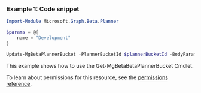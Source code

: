 ### Example 1: Code snippet

```powershellImport-Module Microsoft.Graph.Beta.Planner

$params = @{
	name = "Development"
}

Update-MgBetaPlannerBucket -PlannerBucketId $plannerBucketId -BodyParameter $params-If-Match W/"JzEtVGFzayAgQEBAQEBAQEBAQEBAQEBAWCc="
```
This example shows how to use the Get-MgBetaBetaPlannerBucket Cmdlet.
To learn about permissions for this resource, see the [permissions reference](/graph/permissions-reference).

